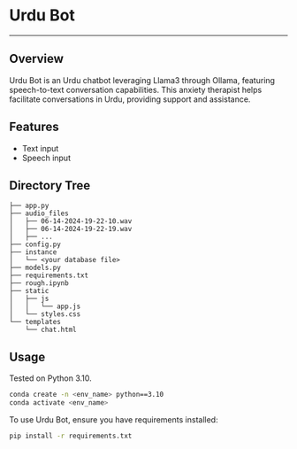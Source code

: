 # Urdu Bot

---

## Overview

Urdu Bot is an Urdu chatbot leveraging Llama3 through Ollama, featuring speech-to-text conversation capabilities. This anxiety therapist helps facilitate conversations in Urdu, providing support and assistance.

## Features

- Text input
- Speech input

## Directory Tree

```
├── app.py
├── audio_files
│   ├── 06-14-2024-19-22-10.wav
│   ├── 06-14-2024-19-22-19.wav
│   ├── ...
├── config.py
├── instance
│   └── <your database file>
├── models.py
├── requirements.txt
├── rough.ipynb
├── static
│   ├── js
│   │   └── app.js
│   └── styles.css
└── templates
    └── chat.html
```

## Usage

Tested on Python 3.10.

```bash
conda create -n <env_name> python==3.10
conda activate <env_name>
```

To use Urdu Bot, ensure you have requirements installed:

```bash
pip install -r requirements.txt
```
